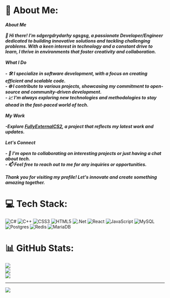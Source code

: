 # 💫 About Me:
##### About Me<br><br>👋 Hi there! I'm sdgergdrydarhy sgsgsg, a passionate Developer/Engineer dedicated to building innovative solutions and tackling challenging problems. With a keen interest in technology and a constant drive to learn, I thrive in environments that foster creativity and collaboration.<br><br>What I Do<br><br>- 🛠️ I specialize in software development, with a focus on creating efficient and scalable code.<br>- 🌐 I contribute to various projects, showcasing my commitment to open-source and community-driven development.<br>- 📈 I'm always exploring new technologies and methodologies to stay ahead in the fast-paced world of tech.<br><br>My Work<br><br>-Explore [FullyExternalCS2](https://github.com/sweeperxz/FullyExternalCS2), a project that reflects my latest work and updates.<br><br>Let's Connect<br><br>- 💬 I'm open to collaborating on interesting projects or just having a chat about tech.<br>- 📫 Feel free to reach out to me for any inquiries or opportunities.<br><br>Thank you for visiting my profile! Let's innovate and create something amazing together.


# 💻 Tech Stack:
![C#](https://img.shields.io/badge/c%23-%23239120.svg?style=for-the-badge&logo=csharp&logoColor=white) ![C++](https://img.shields.io/badge/c++-%2300599C.svg?style=for-the-badge&logo=c%2B%2B&logoColor=white) ![CSS3](https://img.shields.io/badge/css3-%231572B6.svg?style=for-the-badge&logo=css3&logoColor=white) ![HTML5](https://img.shields.io/badge/html5-%23E34F26.svg?style=for-the-badge&logo=html5&logoColor=white) ![.Net](https://img.shields.io/badge/.NET-5C2D91?style=for-the-badge&logo=.net&logoColor=white) ![React](https://img.shields.io/badge/react-%2320232a.svg?style=for-the-badge&logo=react&logoColor=%2361DAFB) ![JavaScript](https://img.shields.io/badge/javascript-%23323330.svg?style=for-the-badge&logo=javascript&logoColor=%23F7DF1E) ![MySQL](https://img.shields.io/badge/mysql-%2300000f.svg?style=for-the-badge&logo=mysql&logoColor=white) ![Postgres](https://img.shields.io/badge/postgres-%23316192.svg?style=for-the-badge&logo=postgresql&logoColor=white) ![Redis](https://img.shields.io/badge/redis-%23DD0031.svg?style=for-the-badge&logo=redis&logoColor=white) ![MariaDB](https://img.shields.io/badge/MariaDB-003545?style=for-the-badge&logo=mariadb&logoColor=white)
# 📊 GitHub Stats:
![](https://github-readme-stats.vercel.app/api?username=sweeperxz&theme=default&hide_border=false&include_all_commits=true&count_private=true)<br/>
![](https://github-readme-streak-stats.herokuapp.com/?user=sweeperxz&theme=default&hide_border=false)<br/>
![](https://github-readme-stats.vercel.app/api/top-langs/?username=sweeperxz&theme=default&hide_border=false&include_all_commits=true&count_private=true&layout=compact)

---
[![](https://visitcount.itsvg.in/api?id=sweeperxz&icon=0&color=0)](https://visitcount.itsvg.in)

<!-- Proudly created with GPRM ( https://gprm.itsvg.in ) -->
